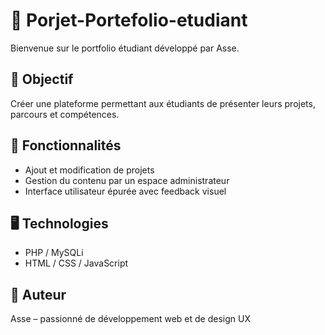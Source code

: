# 📁 Porjet-Portefolio-etudiant

Bienvenue sur le portfolio étudiant développé par Asse.

## 🚀 Objectif
Créer une plateforme permettant aux étudiants de présenter leurs projets, parcours et compétences.

## 🔧 Fonctionnalités
- Ajout et modification de projets
- Gestion du contenu par un espace administrateur
- Interface utilisateur épurée avec feedback visuel

## 🖥️ Technologies
- PHP / MySQLi
- HTML / CSS / JavaScript

## 👤 Auteur
Asse – passionné de développement web et de design UX
